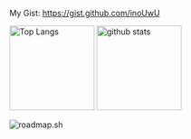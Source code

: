 My Gist: https://gist.github.com/inoUwU
<p align="left"> 
  <img alt="Top Langs" height="150px" src="https://git-hub-readme-stats-clone-inouwu.vercel.app/api/top-langs/?username=inoUwU&theme=onedark&count_private=true&show_icons=true&langs_count=8&layout=compact&hide=html,css,Makefile,JavaScript,scss,shell,lua,Astro" />
  <img alt="github stats" height="150px" src="https://git-hub-readme-stats-clone-inouwu.vercel.app/api?username=inoUwU&theme=onedark&count_private=true&show_icons=true&rank_icon=github&include_all_commits=true&hide=contribs,stars" />
</p>
<p><img src="https://roadmap.sh/card/tall/6569f7565145316d25a1c929?variant=dark" alt="roadmap.sh"/></p>

